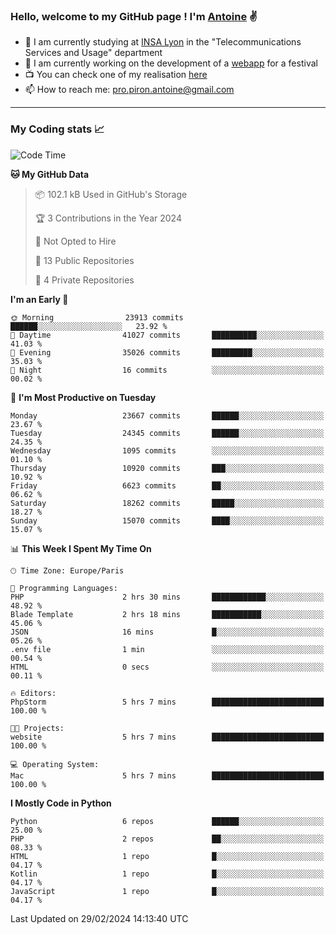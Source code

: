 ### Hello, welcome to my GitHub page ! I'm [Antoine](https://github.com/AntoinePiron) ✌️

- 🌱 I am currently studying at [INSA Lyon](https://www.insa-lyon.fr) in the "Telecommunications Services and Usage" department
- 🔭 I am currently working on the development of a [webapp](https://github.com/24HeuresINSA/Overbookd) for a festival
- 📺 You can check one of my realisation [here](https://astustc.fr)
- 📫 How to reach me: [pro.piron.antoine@gmail.com](mailto:pro.piron.antoine@gmail.com)

---

### My Coding stats 📈
<!--START_SECTION:waka-->
![Code Time](http://img.shields.io/badge/Code%20Time-210%20hrs%2038%20mins-blue)

**🐱 My GitHub Data** 

> 📦 102.1 kB Used in GitHub's Storage 
 > 
> 🏆 3 Contributions in the Year 2024
 > 
> 🚫 Not Opted to Hire
 > 
> 📜 13 Public Repositories 
 > 
> 🔑 4 Private Repositories 
 > 
**I'm an Early 🐤** 

```text
🌞 Morning                23913 commits       ██████░░░░░░░░░░░░░░░░░░░   23.92 % 
🌆 Daytime                41027 commits       ██████████░░░░░░░░░░░░░░░   41.03 % 
🌃 Evening                35026 commits       █████████░░░░░░░░░░░░░░░░   35.03 % 
🌙 Night                  16 commits          ░░░░░░░░░░░░░░░░░░░░░░░░░   00.02 % 
```
📅 **I'm Most Productive on Tuesday** 

```text
Monday                   23667 commits       ██████░░░░░░░░░░░░░░░░░░░   23.67 % 
Tuesday                  24345 commits       ██████░░░░░░░░░░░░░░░░░░░   24.35 % 
Wednesday                1095 commits        ░░░░░░░░░░░░░░░░░░░░░░░░░   01.10 % 
Thursday                 10920 commits       ███░░░░░░░░░░░░░░░░░░░░░░   10.92 % 
Friday                   6623 commits        ██░░░░░░░░░░░░░░░░░░░░░░░   06.62 % 
Saturday                 18262 commits       █████░░░░░░░░░░░░░░░░░░░░   18.27 % 
Sunday                   15070 commits       ████░░░░░░░░░░░░░░░░░░░░░   15.07 % 
```


📊 **This Week I Spent My Time On** 

```text
🕑︎ Time Zone: Europe/Paris

💬 Programming Languages: 
PHP                      2 hrs 30 mins       ████████████░░░░░░░░░░░░░   48.92 % 
Blade Template           2 hrs 18 mins       ███████████░░░░░░░░░░░░░░   45.06 % 
JSON                     16 mins             █░░░░░░░░░░░░░░░░░░░░░░░░   05.26 % 
.env file                1 min               ░░░░░░░░░░░░░░░░░░░░░░░░░   00.54 % 
HTML                     0 secs              ░░░░░░░░░░░░░░░░░░░░░░░░░   00.11 % 

🔥 Editors: 
PhpStorm                 5 hrs 7 mins        █████████████████████████   100.00 % 

🐱‍💻 Projects: 
website                  5 hrs 7 mins        █████████████████████████   100.00 % 

💻 Operating System: 
Mac                      5 hrs 7 mins        █████████████████████████   100.00 % 
```

**I Mostly Code in Python** 

```text
Python                   6 repos             ██████░░░░░░░░░░░░░░░░░░░   25.00 % 
PHP                      2 repos             ██░░░░░░░░░░░░░░░░░░░░░░░   08.33 % 
HTML                     1 repo              █░░░░░░░░░░░░░░░░░░░░░░░░   04.17 % 
Kotlin                   1 repo              █░░░░░░░░░░░░░░░░░░░░░░░░   04.17 % 
JavaScript               1 repo              █░░░░░░░░░░░░░░░░░░░░░░░░   04.17 % 
```




 Last Updated on 29/02/2024 14:13:40 UTC
<!--END_SECTION:waka-->
